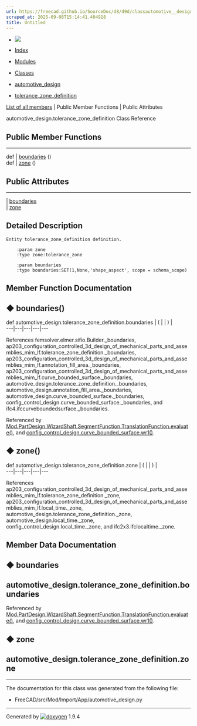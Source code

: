 ```yaml
---
url: https://freecad.github.io/SourceDoc/d8/d9d/classautomotive__design_1_1tolerance__zone__definition.html
scraped_at: 2025-09-08T15:14:41.404918
title: Untitled
---
```


  * [ ![](https://www.freecad.org/svg/logo-freecad.svg) ](https://freecadweb.org "FreeCAD")
  * [Index](../../index.html "Index")
  * [Modules](../../modules.html "Modules list")
  * [Classes](../../annotated.html "Annotated list")

  * [automotive_design](../../d4/ddf/namespaceautomotive__design.html)
  * [tolerance_zone_definition](../../d8/d9d/classautomotive__design_1_1tolerance__zone__definition.html)

[List of all members](../../d7/db3/classautomotive__design_1_1tolerance__zone__definition-members.html) | Public Member Functions | Public Attributes

automotive_design.tolerance_zone_definition Class Reference

##  Public Member Functions  
  
---  
def | [boundaries](../../d8/d9d/classautomotive__design_1_1tolerance__zone__definition.html#ad1ce85a92ac2e8eaded59dade3ba9498) ()  
def | [zone](../../d8/d9d/classautomotive__design_1_1tolerance__zone__definition.html#a12115a713b73549cf16de4666fb87b2e) ()  
  
##  Public Attributes  
  
---  
|
[boundaries](../../d8/d9d/classautomotive__design_1_1tolerance__zone__definition.html#a157006997500cd225328ae5e191ff94a)  
|
[zone](../../d8/d9d/classautomotive__design_1_1tolerance__zone__definition.html#acad199ab29b7272af33a565806ce32c9)  
  
## Detailed Description

    
    
    Entity tolerance_zone_definition definition.
    
        :param zone
        :type zone:tolerance_zone
    
        :param boundaries
        :type boundaries:SET(1,None,'shape_aspect', scope = schema_scope)

## Member Function Documentation

## ◆ boundaries()

def automotive_design.tolerance_zone_definition.boundaries  | ( | | ) |   
---|---|---|---|---  
  
References femsolver.elmer.sifio.Builder._boundaries,
ap203_configuration_controlled_3d_design_of_mechanical_parts_and_assemblies_mim_lf.tolerance_zone_definition._boundaries,
ap203_configuration_controlled_3d_design_of_mechanical_parts_and_assemblies_mim_lf.annotation_fill_area._boundaries,
ap203_configuration_controlled_3d_design_of_mechanical_parts_and_assemblies_mim_lf.curve_bounded_surface._boundaries,
automotive_design.tolerance_zone_definition._boundaries,
automotive_design.annotation_fill_area._boundaries,
automotive_design.curve_bounded_surface._boundaries,
config_control_design.curve_bounded_surface._boundaries, and
ifc4.ifccurveboundedsurface._boundaries.

Referenced by
[Mod.PartDesign.WizardShaft.SegmentFunction.TranslationFunction.evaluate()](../../dd/de9/classMod_1_1PartDesign_1_1WizardShaft_1_1SegmentFunction_1_1TranslationFunction.html#ab0735814eeb7905e8a476d0d53a32b55),
and
[config_control_design.curve_bounded_surface.wr1()](../../dc/d61/classconfig__control__design_1_1curve__bounded__surface.html#a2ec204f7adf74d242473768dff1f8e54).

## ◆ zone()

def automotive_design.tolerance_zone_definition.zone  | ( | | ) |   
---|---|---|---|---  
  
References
ap203_configuration_controlled_3d_design_of_mechanical_parts_and_assemblies_mim_lf.tolerance_zone_definition._zone,
ap203_configuration_controlled_3d_design_of_mechanical_parts_and_assemblies_mim_lf.local_time._zone,
automotive_design.tolerance_zone_definition._zone,
automotive_design.local_time._zone, config_control_design.local_time._zone,
and ifc2x3.ifclocaltime._zone.

## Member Data Documentation

## ◆ boundaries

automotive_design.tolerance_zone_definition.boundaries  
---  
  
Referenced by
[Mod.PartDesign.WizardShaft.SegmentFunction.TranslationFunction.evaluate()](../../dd/de9/classMod_1_1PartDesign_1_1WizardShaft_1_1SegmentFunction_1_1TranslationFunction.html#ab0735814eeb7905e8a476d0d53a32b55),
and
[config_control_design.curve_bounded_surface.wr1()](../../dc/d61/classconfig__control__design_1_1curve__bounded__surface.html#a2ec204f7adf74d242473768dff1f8e54).

## ◆ zone

automotive_design.tolerance_zone_definition.zone  
---  
  
* * *

The documentation for this class was generated from the following file:

  * FreeCAD/src/Mod/Import/App/automotive_design.py

* * *

Generated by
[![doxygen](../../doxygen.svg)](https://www.doxygen.org/index.html) 1.9.4

